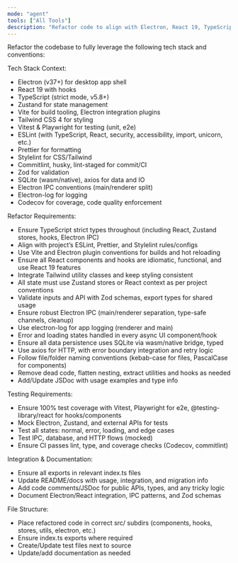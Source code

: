 ```yaml
---
mode: "agent"
tools: ["All Tools"]
description: "Refactor code to align with Electron, React 19, TypeScript, Vite, Zustand, Vitest, Tailwind, and modern linting/testing best practices"
---
```


Refactor the codebase to fully leverage the following tech stack and conventions:

Tech Stack Context:

- Electron (v37+) for desktop app shell
- React 19 with hooks
- TypeScript (strict mode, v5.8+)
- Zustand for state management
- Vite for build tooling, Electron integration plugins
- Tailwind CSS 4 for styling
- Vitest & Playwright for testing (unit, e2e)
- ESLint (with TypeScript, React, security, accessibility, import, unicorn, etc.)
- Prettier for formatting
- Stylelint for CSS/Tailwind
- Commitlint, husky, lint-staged for commit/CI
- Zod for validation
- SQLite (wasm/native), axios for data and IO
- Electron IPC conventions (main/renderer split)
- Electron-log for logging
- Codecov for coverage, code quality enforcement

Refactor Requirements:

- Ensure TypeScript strict types throughout (including React, Zustand stores, hooks, Electron IPC)
- Align with project’s ESLint, Prettier, and Stylelint rules/configs
- Use Vite and Electron plugin conventions for builds and hot reloading
- Ensure all React components and hooks are idiomatic, functional, and use React 19 features
- Integrate Tailwind utility classes and keep styling consistent
- All state must use Zustand stores or React context as per project conventions
- Validate inputs and API with Zod schemas, export types for shared usage
- Ensure robust Electron IPC (main/renderer separation, type-safe channels, cleanup)
- Use electron-log for app logging (renderer and main)
- Error and loading states handled in every async UI component/hook
- Ensure all data persistence uses SQLite via wasm/native bridge, typed
- Use axios for HTTP, with error boundary integration and retry logic
- Follow file/folder naming conventions (kebab-case for files, PascalCase for components)
- Remove dead code, flatten nesting, extract utilities and hooks as needed
- Add/Update JSDoc with usage examples and type info

Testing Requirements:

- Ensure 100% test coverage with Vitest, Playwright for e2e, @testing-library/react for hooks/components
- Mock Electron, Zustand, and external APIs for tests
- Test all states: normal, error, loading, and edge cases
- Test IPC, database, and HTTP flows (mocked)
- Ensure CI passes lint, type, and coverage checks (Codecov, commitlint)

Integration & Documentation:

- Ensure all exports in relevant index.ts files
- Update README/docs with usage, integration, and migration info
- Add code comments/JSDoc for public APIs, types, and any tricky logic
- Document Electron/React integration, IPC patterns, and Zod schemas

File Structure:

- Place refactored code in correct src/ subdirs (components, hooks, stores, utils, electron, etc.)
- Ensure index.ts exports where required
- Create/Update test files next to source
- Update/add documentation as needed
